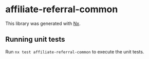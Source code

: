 # affiliate-referral-common

This library was generated with [Nx](https://nx.dev).

## Running unit tests

Run `nx test affiliate-referral-common` to execute the unit tests.
